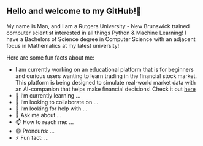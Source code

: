 ## Hello and welcome to my GitHub!👋

My name is Man, and I am a Rutgers University - New Brunswick trained computer scientist interested in all things Python & Machine Learning! I have a Bachelors of Science degree in Computer Science with an adjacent focus in Mathematics at my latest university!

Here are some fun facts about me:

- I am currently working on an educational platform that is for beginners and curious users wanting to learn trading in the financial stock market. This platform is being designed to simulate real-world market data with an AI-companion that helps make financial decisions! Check it out [here](https://github.com/manvocao0271/stock-market-educational-platform)
- 🌱 I’m currently learning ...
- 👯 I’m looking to collaborate on ...
- 🤔 I’m looking for help with ...
- 💬 Ask me about ...
- 📫 How to reach me: ...
- 😄 Pronouns: ...
- ⚡ Fun fact: ...

<!--
**manvocao0271/manvocao0271** is a ✨ _special_ ✨ repository because its `README.md` (this file) appears on your GitHub profile.

Here are some ideas to get you started:

- 🔭 I’m currently working on ...
- 🌱 I’m currently learning ...
- 👯 I’m looking to collaborate on ...
- 🤔 I’m looking for help with ...
- 💬 Ask me about ...
- 📫 How to reach me: ...
- 😄 Pronouns: ...
- ⚡ Fun fact: ...
-->
